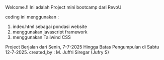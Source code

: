 Welcome.!!
Ini adalah Project mini bootcamp dari RevoU

coding ini menggunakan :
1. index.html sebagai pondasi website
2. menggunakan javascript framework
3. menggunakan Tailwind CSS

Project Berjalan dari Senin, 7-7-2025 Hingga Batas Pengumpulan di Sabtu 12-7-2025.
created_by : M. Juffri Siregar (Jufry S)
